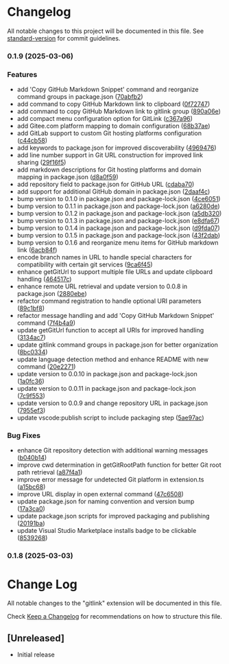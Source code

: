 # Changelog

All notable changes to this project will be documented in this file. See [standard-version](https://github.com/conventional-changelog/standard-version) for commit guidelines.

### 0.1.9 (2025-03-06)


### Features

* add 'Copy GitHub Markdown Snippet' command and reorganize command groups in package.json ([70abfb2](https://github.com/alanhe421/vsc-extension-gitlink-issues/commit/70abfb26efd8e534f8410061705f5ac8228c0941))
* add command to copy GitHub Markdown link to clipboard ([0f72747](https://github.com/alanhe421/vsc-extension-gitlink-issues/commit/0f7274745329e7e5795bf2fc58fc25c1c395ecc7))
* add command to copy GitHub Markdown link to gitlink group ([890a06e](https://github.com/alanhe421/vsc-extension-gitlink-issues/commit/890a06ef562bd9072fd93674ddeffcebef039a96))
* add compact menu configuration option for GitLink ([c367a96](https://github.com/alanhe421/vsc-extension-gitlink-issues/commit/c367a964eba1e3be21f4ff7ea178280735ba69dc))
* add Gitee.com platform mapping to domain configuration ([68b37ae](https://github.com/alanhe421/vsc-extension-gitlink-issues/commit/68b37aebb06b8b59c92f0d9c712c9aa2d036d297))
* add GitLab support to custom Git hosting platforms configuration ([c44cb58](https://github.com/alanhe421/vsc-extension-gitlink-issues/commit/c44cb58a83a662da8a076ad508feafff924162ed))
* add keywords to package.json for improved discoverability ([4969476](https://github.com/alanhe421/vsc-extension-gitlink-issues/commit/49694765a5db4d6a22716e619d9503145e0ae76a))
* add line number support in Git URL construction for improved link sharing ([29f16f5](https://github.com/alanhe421/vsc-extension-gitlink-issues/commit/29f16f5b25766c3297c00f1848ed42985a9b48f4))
* add markdown descriptions for Git hosting platforms and domain mapping in package.json ([d8a0f59](https://github.com/alanhe421/vsc-extension-gitlink-issues/commit/d8a0f595f5e81f0ac06ea0341a285da7dec95b3b))
* add repository field to package.json for GitHub URL ([cdaba70](https://github.com/alanhe421/vsc-extension-gitlink-issues/commit/cdaba7010982767993f30caddff9294ee205a5ed))
* add support for additional GitHub domain in package.json ([2daaf4c](https://github.com/alanhe421/vsc-extension-gitlink-issues/commit/2daaf4ca1e89b0fe597749fcb2dee79e80e46d16))
* bump version to 0.1.0 in package.json and package-lock.json ([4ce6051](https://github.com/alanhe421/vsc-extension-gitlink-issues/commit/4ce60519dcdba6b38552dd4529acad48a42672b5))
* bump version to 0.1.1 in package.json and package-lock.json ([a6280de](https://github.com/alanhe421/vsc-extension-gitlink-issues/commit/a6280de878cc7c274bab7be3491528940dfb26c3))
* bump version to 0.1.2 in package.json and package-lock.json ([a5db320](https://github.com/alanhe421/vsc-extension-gitlink-issues/commit/a5db320131639354883f087d066f5dec2842e2e9))
* bump version to 0.1.3 in package.json and package-lock.json ([e8dfa67](https://github.com/alanhe421/vsc-extension-gitlink-issues/commit/e8dfa67be97ea16687fc0fb97a677cbf1045eb84))
* bump version to 0.1.4 in package.json and package-lock.json ([d9fda07](https://github.com/alanhe421/vsc-extension-gitlink-issues/commit/d9fda0718102819212568aad327f262f35e03035))
* bump version to 0.1.5 in package.json and package-lock.json ([43f2dab](https://github.com/alanhe421/vsc-extension-gitlink-issues/commit/43f2dab82ea053f22d8494f5671c2220dc60451b))
* bump version to 0.1.6 and reorganize menu items for GitHub markdown link ([6acb84f](https://github.com/alanhe421/vsc-extension-gitlink-issues/commit/6acb84fd9e702b1838cb4a677d572f561cf0ec9a))
* encode branch names in URL to handle special characters for compatibility with certain git services ([9ca6f45](https://github.com/alanhe421/vsc-extension-gitlink-issues/commit/9ca6f4501b41ae234c37b4cd4fc958739b161647))
* enhance getGitUrl to support multiple file URLs and update clipboard handling ([464517c](https://github.com/alanhe421/vsc-extension-gitlink-issues/commit/464517c4b2319558ba3c21f6778f9c85f9c36136))
* enhance remote URL retrieval and update version to 0.0.8 in package.json ([2880ebe](https://github.com/alanhe421/vsc-extension-gitlink-issues/commit/2880ebee9f428dc406998de4e5e9777360e5e718))
* refactor command registration to handle optional URI parameters ([89c1bf8](https://github.com/alanhe421/vsc-extension-gitlink-issues/commit/89c1bf8d7e54a7767e648388c11437d13a059873))
* refactor message handling and add 'Copy GitHub Markdown Snippet' command ([7f4b4a9](https://github.com/alanhe421/vsc-extension-gitlink-issues/commit/7f4b4a992fea5be1a27255f523a81dddde14b9fd))
* update getGitUrl function to accept all URIs for improved handling ([3134ac7](https://github.com/alanhe421/vsc-extension-gitlink-issues/commit/3134ac7f576885e5427892255136bb7dbff7efbe))
* update gitlink command groups in package.json for better organization ([8bc0334](https://github.com/alanhe421/vsc-extension-gitlink-issues/commit/8bc0334d31829842897682ce5a72467c0f732210))
* update language detection method and enhance README with new command ([20e2271](https://github.com/alanhe421/vsc-extension-gitlink-issues/commit/20e22719e1a0755a8c1c8ef73d16e7e4c7938872))
* update version to 0.0.10 in package.json and package-lock.json ([1a0fc36](https://github.com/alanhe421/vsc-extension-gitlink-issues/commit/1a0fc36f2d592f0546e370785f598387407c39cf))
* update version to 0.0.11 in package.json and package-lock.json ([7c9f553](https://github.com/alanhe421/vsc-extension-gitlink-issues/commit/7c9f553c49a261c373233b425e981446907ee910))
* update version to 0.0.9 and change repository URL in package.json ([7955ef3](https://github.com/alanhe421/vsc-extension-gitlink-issues/commit/7955ef3c29343eda9635255b65045da6276fe3cf))
* update vscode:publish script to include packaging step ([5ae97ac](https://github.com/alanhe421/vsc-extension-gitlink-issues/commit/5ae97acc93de6f423e151974e0da01510e01c97b))


### Bug Fixes

* enhance Git repository detection with additional warning messages ([b040b14](https://github.com/alanhe421/vsc-extension-gitlink-issues/commit/b040b1415ec5331a69b9e7aa5e0a72d9f29b4a4f))
* improve cwd determination in getGitRootPath function for better Git root path retrieval ([a87f4a1](https://github.com/alanhe421/vsc-extension-gitlink-issues/commit/a87f4a1103ad40b0b106177647e7aba191e72f45))
* improve error message for undetected Git platform in extension.ts ([a15bc68](https://github.com/alanhe421/vsc-extension-gitlink-issues/commit/a15bc68397365ab8d39337cbb50dcafb370ff394))
* improve URL display in open external command ([47c6508](https://github.com/alanhe421/vsc-extension-gitlink-issues/commit/47c65083014eceab4dd0dace1f379231de725069))
* update package.json for naming convention and version bump ([17a3ca0](https://github.com/alanhe421/vsc-extension-gitlink-issues/commit/17a3ca091ecb2f0655b59414c9c48b57110a2bba))
* update package.json scripts for improved packaging and publishing ([20191ba](https://github.com/alanhe421/vsc-extension-gitlink-issues/commit/20191ba5c064971d9ca0013d03322f46fb18c22c))
* update Visual Studio Marketplace installs badge to be clickable ([8539268](https://github.com/alanhe421/vsc-extension-gitlink-issues/commit/8539268d17fdab23731c161bea6bf43c117ada07))

### 0.1.8 (2025-03-03)

# Change Log

All notable changes to the "gitlink" extension will be documented in this file.

Check [Keep a Changelog](http://keepachangelog.com/) for recommendations on how to structure this file.

## [Unreleased]

- Initial release